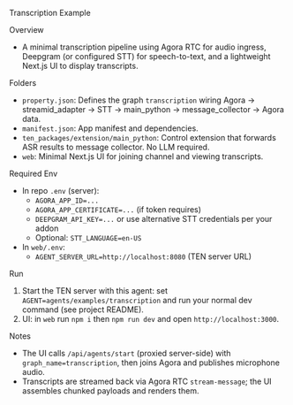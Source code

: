 Transcription Example

Overview
- A minimal transcription pipeline using Agora RTC for audio ingress, Deepgram (or configured STT) for speech-to-text, and a lightweight Next.js UI to display transcripts.

Folders
- `property.json`: Defines the graph `transcription` wiring Agora → streamid_adapter → STT → main_python → message_collector → Agora data.
- `manifest.json`: App manifest and dependencies.
- `ten_packages/extension/main_python`: Control extension that forwards ASR results to message collector. No LLM required.
- `web`: Minimal Next.js UI for joining channel and viewing transcripts.

Required Env
- In repo `.env` (server):
  - `AGORA_APP_ID=...`
  - `AGORA_APP_CERTIFICATE=...` (if token requires)
  - `DEEPGRAM_API_KEY=...` or use alternative STT credentials per your addon
  - Optional: `STT_LANGUAGE=en-US`
- In `web/.env`:
  - `AGENT_SERVER_URL=http://localhost:8080` (TEN server URL)

Run
1) Start the TEN server with this agent: set `AGENT=agents/examples/transcription` and run your normal dev command (see project README).
2) UI: in `web` run `npm i` then `npm run dev` and open `http://localhost:3000`.

Notes
- The UI calls `/api/agents/start` (proxied server-side) with `graph_name=transcription`, then joins Agora and publishes microphone audio.
- Transcripts are streamed back via Agora RTC `stream-message`; the UI assembles chunked payloads and renders them.

